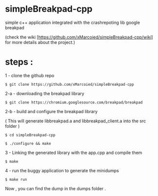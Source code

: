 # simpleBreakpad-cpp
simple c++ application integrated with the crashrepoting lib google breakpad

(check the wiki [https://github.com/xMarcoied/simpleBreakpad-cpp/wiki] for more details about the project.)
# steps :
1 - clone the github repo 

``` $ git clone https://github.com/xMarcoied/simpleBreakpad-cpp ```

2-a - downloading the breakpad library

``` $ git clone https://chromium.googlesource.com/breakpad/breakpad ```


2-b - build and configure the breakpad library

( This will generate libbreakpad.a and libbreakpad_client.a into the src folder )

``` $ cd simpleBreakpad-cpp ```

``` $ ./configure && make  ```


3 - Linking the generated library with the app.cpp and compile them

``` $ make ```


4 - run the buggy application to generate the minidumps 

``` $ make run ```

Now , you can find the dump in the dumps folder .
